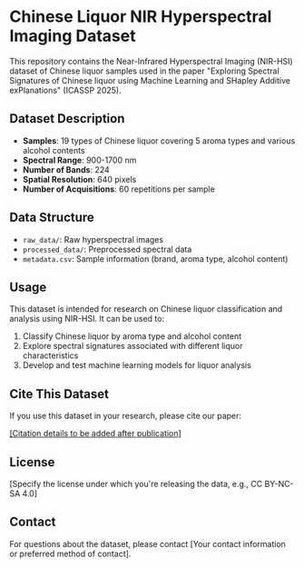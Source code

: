 # Chinese Liquor NIR Hyperspectral Imaging Dataset

This repository contains the Near-Infrared Hyperspectral Imaging (NIR-HSI) dataset of Chinese liquor samples used in the paper "Exploring Spectral Signatures of Chinese liquor using Machine Learning and SHapley Additive exPlanations" (ICASSP 2025).

## Dataset Description

- **Samples**: 19 types of Chinese liquor covering 5 aroma types and various alcohol contents
- **Spectral Range**: 900-1700 nm
- **Number of Bands**: 224
- **Spatial Resolution**: 640 pixels
- **Number of Acquisitions**: 60 repetitions per sample

## Data Structure

- `raw_data/`: Raw hyperspectral images
- `processed_data/`: Preprocessed spectral data
- `metadata.csv`: Sample information (brand, aroma type, alcohol content)

## Usage

This dataset is intended for research on Chinese liquor classification and analysis using NIR-HSI. It can be used to:

1. Classify Chinese liquor by aroma type and alcohol content
2. Explore spectral signatures associated with different liquor characteristics
3. Develop and test machine learning models for liquor analysis

## Cite This Dataset

If you use this dataset in your research, please cite our paper:

[[Citation details to be added after publication]](https://ieeexplore.ieee.org/document/10888552)

## License

[Specify the license under which you're releasing the data, e.g., CC BY-NC-SA 4.0]

## Contact

For questions about the dataset, please contact [Your contact information or preferred method of contact].
